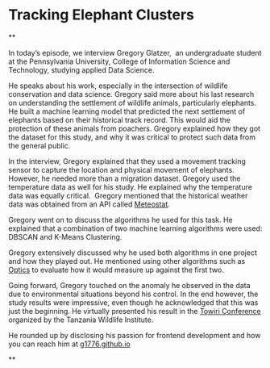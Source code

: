 # Tracking Elephant Clusters
**

In today’s episode, we interview Gregory Glatzer,  an undergraduate student at the Pennsylvania University, College of Information Science and Technology, studying applied Data Science. 

He speaks about his work, especially in the intersection of wildlife conservation and data science. Gregory said more about his last research on understanding the settlement of wildlife animals, particularly elephants. He built a machine learning model that predicted the next settlement of elephants based on their historical track record. This would aid the protection of these animals from poachers. Gregory explained how they got the dataset for this study, and why it was critical to protect such data from the general public. 

In the interview, Gregory explained that they used a movement tracking sensor to capture the location and physical movement of elephants. However, he needed more than a migration dataset. Gregory used the temperature data as well for his study. He explained why the temperature data was equally critical.  Gregory mentioned that the historical weather data was obtained from an API called [Meteostat](https://dev.meteostat.net/).

Gregory went on to discuss the algorithms he used for this task. He explained that a combination of two machine learning algorithms were used: DBSCAN and K-Means Clustering.  

Gregory extensively discussed why he used both algorithms in one project and how they played out. He mentioned using other algorithms such as [Optics](https://scikit-learn.org/stable/modules/generated/sklearn.cluster.OPTICS.html) to evaluate how it would measure up against the first two.

Going forward, Gregory touched on the anomaly he observed in the data due to environmental situations beyond his control. In the end however, the study results were impressive, even though he acknowledged that this was just the beginning. He virtually presented his result in the [Towiri Conference](https://tawiri.or.tz/) organized by the Tanzania Wildlife Institute.

He rounded up by disclosing his passion for frontend development and how you can reach him at [g1776.github.io](http://g1776.github.io)

**